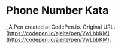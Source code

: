 # Phone Number Kata
 _A Pen created at CodePen.io. Original URL: [https://codepen.io/ajeite/pen/VwLbbKM](https://codepen.io/ajeite/pen/VwLbbKM).

 
